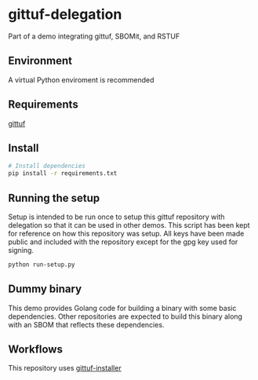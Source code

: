 # gittuf-delegation

Part of a demo integrating gittuf, SBOMit, and RSTUF

## Environment

A virtual Python enviroment is recommended

## Requirements

[gittuf](https://github.com/gittuf/gittuf)

## Install

``` sh
# Install dependencies
pip install -r requirements.txt
```

## Running the setup

Setup is intended to be run once to setup this gittuf repository with
delegation so that it can be used in other demos. This script has been kept for
reference on how this repository was setup. All keys have been made public and
included with the repository except for the gpg key used for signing.

``` sh
python run-setup.py
```

## Dummy binary

This demo provides Golang code for building a binary with some basic
dependencies. Other repositories are expected to build this binary along with
an SBOM that reflects these dependencies.

## Workflows

This repository uses [gittuf-installer](https://github.com/gittuf/gittuf-installer)
